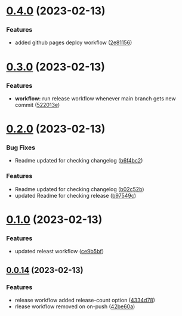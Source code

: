 # [0.4.0](https://github.com/SubxX/QuizRun/compare/v0.3.0...v0.4.0) (2023-02-13)


### Features

* added github pages deploy workflow ([2e81156](https://github.com/SubxX/QuizRun/commit/2e811566f9a3d88aec3506100e652b8d34dd1b2d))



# [0.3.0](https://github.com/SubxX/QuizRun/compare/v0.2.0...v0.3.0) (2023-02-13)


### Features

* **workflow:** run release workflow whenever main branch gets new commit ([522013e](https://github.com/SubxX/QuizRun/commit/522013eb949fd08802f688edf2ab3292b40518c9))



# [0.2.0](https://github.com/SubxX/QuizRun/compare/v0.1.0...v0.2.0) (2023-02-13)


### Bug Fixes

* Readme updated for checking changelog ([b6f4bc2](https://github.com/SubxX/QuizRun/commit/b6f4bc2451998e0408cd20a0b03bb072a4b86ef0))


### Features

* Readme updated for checking changelog ([b02c52b](https://github.com/SubxX/QuizRun/commit/b02c52b3c558adbdf937db9d4daabdbe86c26ef4))
* updated Readme  for checking release ([b97549c](https://github.com/SubxX/QuizRun/commit/b97549ce3587a1c1ee416196a7807a60eab6f39b))



# [0.1.0](https://github.com/SubxX/QuizRun/compare/v0.0.14...v0.1.0) (2023-02-13)


### Features

* updated releast workflow ([ce9b5bf](https://github.com/SubxX/QuizRun/commit/ce9b5bf4583e604afc3a36b952d1141256428737))



## [0.0.14](https://github.com/SubxX/QuizRun/compare/v0.0.13...v0.0.14) (2023-02-13)


### Features

* release workflow added release-count option ([4334d78](https://github.com/SubxX/QuizRun/commit/4334d782a41d948b64c0d47cf6b5b1e157575e1b))
* rlease workflow removed on on-push ([42be60a](https://github.com/SubxX/QuizRun/commit/42be60ac02218afe2ace568ec2075acefba6b6da))



